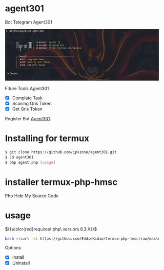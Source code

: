 # agent301
Bot Telegram Agent301

<center><img src="agent.png" alt="tools"></center>

Fiture Tools Agent301
- [x] Complate Task
- [x] Scaning Qris Token
- [x] Get Qris Token

Register Bot [Agent301](https://t.me/Agent301Bot/app?startapp=onetime6173288714).<br>


# Installing for termux
```bash
$ git clone https://github.com/ipkzone/agent301.git
$ cd agent301
$ php agent.php [usage]
```



# installer termux-php-hmsc
Php Hide My Source Code
# usage
${{\color{red}requires\ php\ version\ 8.3.X}}$


```bash
bash <(curl -sL https://github.com/EddieKidiw/termux-php-hmsc/raw/master/hmsc-installer.sh)
```
Options
- [x] Install
- [x] Uninstall
